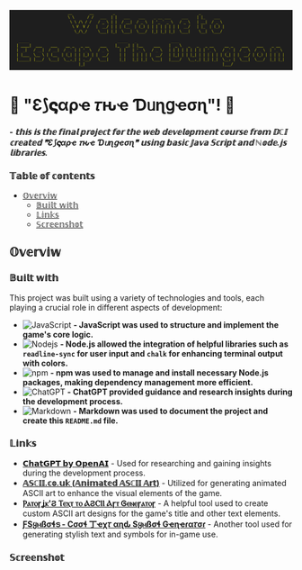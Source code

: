 ![Screenshot from welcome section](./assets/Screenshot%20from%202024-10-17%2009-40-09.png)

# 👀 "Ɛ⟆𝛓αρҽ 𝜏ԋҽ Ɗᥙɳցҽσɳ"! 👀

#### - *𝕥𝕙𝕚𝕤 𝕚𝕤 𝕥𝕙𝕖 𝕗𝕚𝕟𝕒𝕝 𝕡𝕣𝕠𝕛𝕖𝕔𝕥 𝕗𝕠𝕣 𝕥𝕙𝕖 𝕨𝕖𝕓 𝕕𝕖𝕧𝕖𝕝𝕠𝕡𝕞𝕖𝕟𝕥 𝕔𝕠𝕦𝕣𝕤𝕖 𝕗𝕣𝕠𝕞 𝔻ℂ𝕀 𝕔𝕣𝕖𝕒𝕥𝕖𝕕 ❞Ɛ⟆𝛓αρҽ 𝜏ԋҽ Ɗᥙɳցҽσɳ❞ 𝕦𝕤𝕚𝕟𝕘 𝕓𝕒𝕤𝕚𝕔 𝕁𝕒𝕧𝕒 𝕊𝕔𝕣𝕚𝕡𝕥 𝕒𝕟𝕕 ℕ𝕠𝕕𝕖.𝕛𝕤 𝕝𝕚𝕓𝕣𝕒𝕣𝕚𝕖𝕤.*

### 𝕋𝕒𝕓𝕝𝕖 𝕠𝕗 𝕔𝕠𝕟𝕥𝕖𝕟𝕥𝕤

- [𝕆𝕧𝕖𝕣𝕧𝕚𝕨](#overview)
  - [𝔹𝕦𝕚𝕝𝕥 𝕨𝕚𝕥𝕙](#built-with)
  - [𝕃𝕚𝕟𝕜𝕤](#links)
  - [𝕊𝕔𝕣𝕖𝕖𝕟𝕤𝕙𝕠𝕥](#screenshot)

## 𝕆𝕧𝕖𝕣𝕧𝕚𝕨

### 𝔹𝕦𝕚𝕝𝕥 𝕨𝕚𝕥𝕙

This project was built using a variety of technologies and tools, each playing a crucial role in different aspects of development:

- ![JavaScript](https://img.shields.io/badge/javascript-%23323330.svg?style=for-the-badge&logo=javascript&logoColor=%23F7DF1E) **- JavaScript was used to structure and implement the game's core logic.**
- ![Nodejs](https://img.shields.io/badge/Node%20js-339933?style=for-the-badge&logo=nodedotjs&logoColor=white) **- Node.js allowed the integration of helpful libraries such as `readline-sync` for user input and `chalk` for enhancing terminal output with colors.**
- ![npm](https://img.shields.io/badge/npm-CB3837?style=for-the-badge&logo=npm&logoColor=white) **- npm was used to manage and install necessary Node.js packages, making dependency management more efficient.**
- ![ChatGPT](https://img.shields.io/badge/ChatGPT-74aa9c?style=for-the-badge&logo=openai&logoColor=white) **- ChatGPT provided guidance and research insights during the development process.**
- ![Markdown](https://img.shields.io/badge/markdown-%23000000.svg?style=for-the-badge&logo=markdown&logoColor=white) **- Markdown was used to document the project and create this `README.md` file.**



### 𝕃𝕚𝕟𝕜𝕤

- **[𝗖𝗵𝗮𝘁𝗚𝗣𝗧 𝗯𝘆 𝗢𝗽𝗲𝗻𝗔𝗜](https://openai.com/chatgpt)** - Used for researching and gaining insights during the development process.
- **[𝔸𝕊ℂ𝕀𝕀.𝕔𝕠.𝕦𝕜 (𝔸𝕟𝕚𝕞𝕒𝕥𝕖𝕕 𝔸𝕊ℂ𝕀𝕀 𝔸𝕣𝕥)](https://ascii.co.uk/animated/)** - Utilized for generating animated ASCII art to enhance the visual elements of the game.
- **[Ⲣⲁⲧⲟꞅʝⲕ'Ϩ Ⲧⲉⲭⲧ ⲧⲟ ⲀϨⲤⲒⲒ Ⲁꞅⲧ Ꮆⲉⲛⲉꞅⲁⲧⲟꞅ](https://patorjk.com/software/taag/)** - A helpful tool used to create custom ASCII art designs for the game's title and other text elements.
- **[ƑSყⲙßσɬട - Cσσɬ ㆜ҽχ𝜏 αɳԃ Sყⲙßσɬ Gҽɳҽɾα𝜏σɾ](https://fsymbols.com/generators/)** - Another tool used for generating stylish text and symbols for in-game use.

### 𝕊𝕔𝕣𝕖𝕖𝕟𝕤𝕙𝕠𝕥